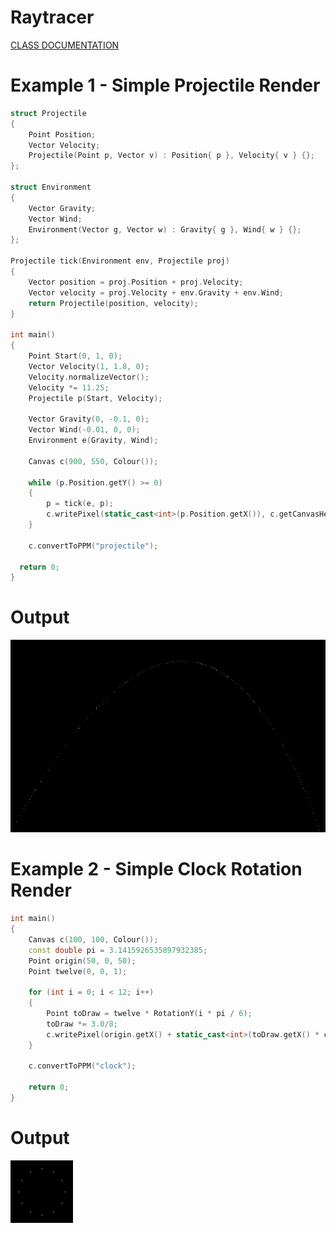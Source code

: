 # Raytracer
[CLASS DOCUMENTATION](https://ilyas-erdogan.github.io/Raytracer/html/index.html)

# Example 1 - Simple Projectile Render
``` cpp
struct Projectile
{
	Point Position;
	Vector Velocity;
	Projectile(Point p, Vector v) : Position{ p }, Velocity{ v } {};
};

struct Environment
{
	Vector Gravity;
	Vector Wind;
	Environment(Vector g, Vector w) : Gravity{ g }, Wind{ w } {};
};

Projectile tick(Environment env, Projectile proj)
{
	Vector position = proj.Position + proj.Velocity;
	Vector velocity = proj.Velocity + env.Gravity + env.Wind;
	return Projectile(position, velocity);
}

int main()
{
	Point Start(0, 1, 0);
	Vector Velocity(1, 1.8, 0);
	Velocity.normalizeVector();
	Velocity *= 11.25;
	Projectile p(Start, Velocity);

	Vector Gravity(0, -0.1, 0);
	Vector Wind(-0.01, 0, 0);
	Environment e(Gravity, Wind);

	Canvas c(900, 550, Colour());

	while (p.Position.getY() >= 0)
	{
		p = tick(e, p);
		c.writePixel(static_cast<int>(p.Position.getX()), c.getCanvasHeight() - static_cast<int>(p.Position.getY()), Colour(1, 1, 1));
	}

	c.convertToPPM("projectile");

  return 0;
}
```
# Output
![Projectile.png](Projectile.png "a title")

# Example 2 - Simple Clock Rotation Render

```cpp
int main()
{
	Canvas c(100, 100, Colour());
	const double pi = 3.1415926535897932385;
	Point origin(50, 0, 50);
	Point twelve(0, 0, 1);

	for (int i = 0; i < 12; i++)
	{
		Point toDraw = twelve * RotationY(i * pi / 6);
		toDraw *= 3.0/8;
		c.writePixel(origin.getX() + static_cast<int>(toDraw.getX() * c.getCanvasWidth()), origin.getZ() + static_cast<int>(toDraw.getZ() * c.getCanvasHeight()), Colour(1, 1, 1));
	}

	c.convertToPPM("clock");
	
	return 0;
}
```
# Output
![clock.png](clock.png "a title")
